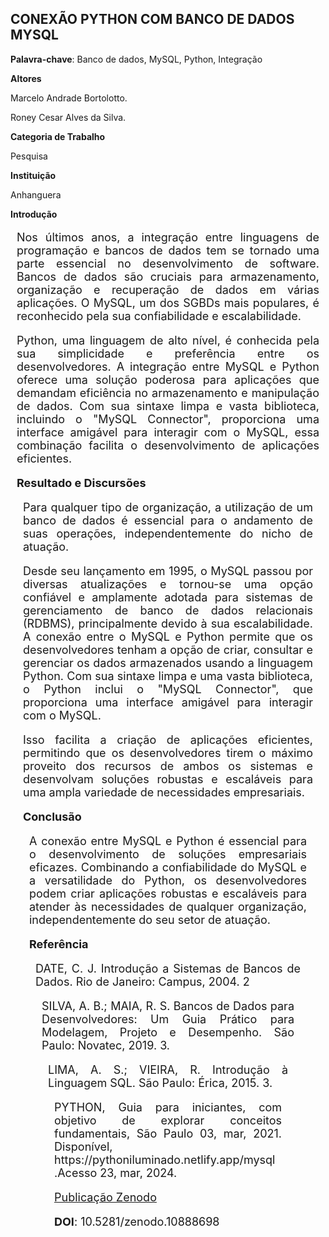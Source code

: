 ## **CONEXÃO PYTHON COM BANCO DE DADOS MYSQL** ##

**Palavra-chave**: Banco de dados, MySQL, Python, Integração<p></p>

**Altores**<p></p>
Marcelo Andrade Bortolotto.<p></p>
Roney Cesar Alves da Silva.

**Categoria de Trabalho**<p></p>
Pesquisa

**Instituição**<p></p>
Anhanguera

**Introdução**<p></p>
<div style="text-align: justify; font-size: 18px; margin: 10px;">
<p> 
  Nos últimos anos, a integração entre linguagens de programação e bancos de dados tem se tornado uma parte essencial no desenvolvimento de software. 
  Bancos de dados são cruciais para armazenamento, organização e recuperação de dados em várias aplicações. O MySQL, um dos SGBDs mais populares, é reconhecido pela sua confiabilidade e escalabilidade. <p></p>
Python, uma linguagem de alto nível, é conhecida pela sua simplicidade e preferência entre os desenvolvedores.   A integração entre MySQL e Python oferece uma solução poderosa para aplicações que demandam eficiência no armazenamento e manipulação de dados. 
  Com sua sintaxe limpa e vasta biblioteca, incluindo o "MySQL Connector", proporciona uma interface amigável para interagir com o MySQL, essa combinação facilita o desenvolvimento de aplicações eficientes.
<p></p>

**Resultado e Discursões**<p></p>
<div style="text-align: justify; font-size: 18px; margin: 10px;">
<p> 
Para qualquer tipo de organização, a utilização de um banco de dados é essencial para o andamento de suas operações, independentemente do nicho de atuação. <p></p>
Desde seu lançamento em 1995, o MySQL passou por diversas atualizações e tornou-se uma opção confiável e amplamente adotada para sistemas de gerenciamento de banco de dados relacionais (RDBMS), principalmente devido à sua escalabilidade. 
  A conexão entre o MySQL e Python permite que os desenvolvedores tenham a opção de criar, consultar e gerenciar os dados armazenados usando a linguagem Python. 
  Com sua sintaxe limpa e uma vasta biblioteca, o Python inclui o "MySQL Connector", que proporciona uma interface amigável para interagir com o MySQL.<p></p>
Isso facilita a criação de aplicações eficientes, permitindo que os desenvolvedores tirem o máximo proveito dos recursos de ambos os sistemas e desenvolvam soluções robustas e escaláveis para uma ampla variedade de necessidades empresariais.
<p></p>

**Conclusão**<p></p>
<div style="text-align: justify; font-size: 18px; margin: 10px;">
<p> 
  A conexão entre MySQL e Python é essencial para o desenvolvimento de soluções empresariais eficazes. 
  Combinando a confiabilidade do MySQL e a versatilidade do Python, os desenvolvedores podem criar aplicações robustas e escaláveis para atender às necessidades de qualquer organização, 
  independentemente do seu setor de atuação.
<p></p>

**Referência**<p></p>

<div style="text-align: justify; font-size: 18px; margin: 10px;">
<p> 
 DATE, C. J. Introdução a Sistemas de Bancos de Dados. Rio de Janeiro: Campus, 2004. 2
<p></p>

<div style="text-align: justify; font-size: 18px; margin: 10px;">
<p> 
 SILVA, A. B.; MAIA, R. S. Bancos de Dados para Desenvolvedores: Um Guia Prático para Modelagem, Projeto e Desempenho. São Paulo: Novatec, 2019. 3.
<p></p>

<div style="text-align: justify; font-size: 18px; margin: 10px;">
<p> 
 LIMA, A. S.; VIEIRA, R. Introdução à Linguagem SQL. São Paulo: Érica, 2015. 3.
<p></p>

<div style="text-align: justify; font-size: 18px; margin: 10px;">
<p> 
 PYTHON, Guia para iniciantes, com objetivo de explorar conceitos fundamentais, São Paulo 03, mar, 2021. Disponível, https://pythoniluminado.netlify.app/mysql  .Acesso 23, mar, 2024.<p></p>
<p></p>

[Publicação Zenodo](https://zenodo.org/records/10888698)<p></p>
**DOI**: 10.5281/zenodo.10888698<p></p>
